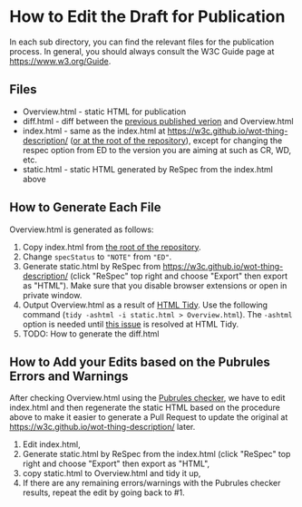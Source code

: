 # How to Edit the Draft for Publication

In each sub directory, you can find the relevant files for the publication process.
In general, you should always consult the W3C Guide page at <https://www.w3.org/Guide>.

## Files

* Overview.html - static HTML for publication
* diff.html - diff between the [previous published verion](https://www.w3.org/TR/2023/CR-wot-thing-description11-20230119/) and Overview.html
* index.html - same as the index.html at <https://w3c.github.io/wot-thing-description/> ([or at the root of the repository](../index.html)), except for changing the respec option from ED to the version you are aiming at such as CR, WD, etc.
* static.html - static HTML generated by ReSpec from the index.html above

## How to Generate Each File

Overview.html is generated as follows:

1. Copy index.html from [the root of the repository](../index.html).
2. Change `specStatus` to `"NOTE"` from `"ED"`.
3. Generate static.html by ReSpec from <https://w3c.github.io/wot-thing-description/> (click "ReSpec" top right and choose "Export" then export as "HTML"). Make sure that you disable browser extensions or open in private window.
4. Output Overview.html as a result of [HTML Tidy](https://www.html-tidy.org/). Use the following command (`tidy -ashtml -i static.html > Overview.html`). The `-ashtml` option is needed until [this issue](https://github.com/htacg/tidy-html5/issues/660) is resolved at HTML Tidy.
5. TODO: How to generate the diff.html 

## How to Add your Edits based on the Pubrules Errors and Warnings

After checking Overview.html using the [Pubrules checker](https://www.w3.org/pubrules/), we have to edit index.html and then
regenerate the static HTML based on the procedure above to make it easier to generate a Pull Request to update the original
at <https://w3c.github.io/wot-thing-description/> later.

1. Edit index.html,
2. Generate static.html by ReSpec from the index.html (click "ReSpec" top right and choose "Export" then export as "HTML",
3. copy static.html to Overview.html and tidy it up,
4. If there are any remaining errors/warnings with the Pubrules checker results, repeat the edit by going back to #1.
